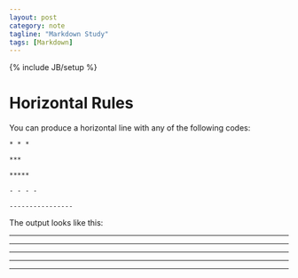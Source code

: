 ```yaml
---
layout: post
category: note
tagline: "Markdown Study"
tags: [Markdown]
---
```

{% include JB/setup %}

# Horizontal Rules

You can produce a horizontal line with any of the following codes:

`* * *`

`***`

`*****`

`- - - -`

`----------------`

The output looks like this:

* * *

***

*****

- - - -

------------------

